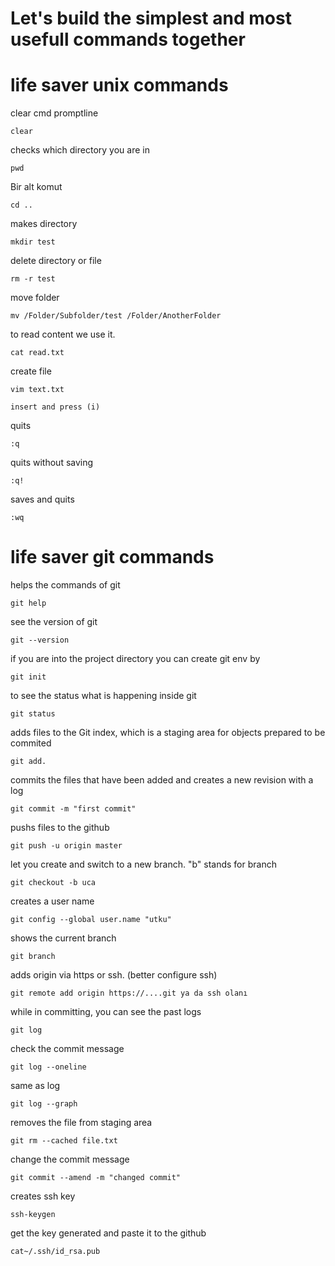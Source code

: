 # Let's build the simplest and most usefull commands together


# life saver unix commands

clear cmd promptline
```
clear
```

checks which directory you are in
```
pwd
```

Bir alt komut
```
cd ..
```
makes directory 
```
mkdir test
```
delete directory or file
```
rm -r test
```

move folder
```
mv /Folder/Subfolder/test /Folder/AnotherFolder
```
to read content we use it.
```
cat read.txt
```

create file
```
vim text.txt
```
```
insert and press (i) 
```

quits
```
:q 
```
quits without saving
```
:q!
```
saves and quits
```
:wq
```



# life saver git commands

helps the commands of git
```
git help
```

see the version of git
```
git --version
```
if you are into the project directory you can create git env by
```
git init
```
to see the status what is happening inside git 
```
git status
```
adds files to the Git index, which is a staging area for objects prepared to be commited
```
git add.
```
commits the files that have been added and creates a new revision with a log
```
git commit -m "first commit"
```
pushs files to the github
```
git push -u origin master
```
let you create and switch to a new branch. "b" stands for branch
```
git checkout -b uca
```

creates a user name 
```
git config --global user.name "utku"
```
shows the current branch
```
git branch
```
adds origin via https or ssh. (better configure ssh)
```
git remote add origin https://....git ya da ssh olanı
```

while in committing, you can see the past logs 
```
git log
```
check the commit message
```
git log --oneline
```
same as log
```
git log --graph
```
removes the file from staging area
```
git rm --cached file.txt
```
change the commit message
```
git commit --amend -m "changed commit"
```
creates ssh key
```
ssh-keygen
```
get the key generated and paste it to the github
```
cat~/.ssh/id_rsa.pub 
```
